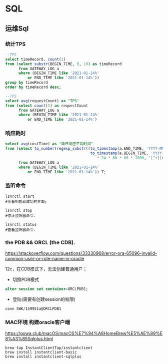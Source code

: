 # SQL



## 运维Sql



### 统计TPS

```sql
--TPS
select timeRecord, count(1)
from (select substr(BEGIN_TIME, 0, 19) as timeRecord
      from GATEWAY_LOG a
      where (BEGIN_TIME like '2021-01-14%'
          or END_TIME like '2021-01-14%'))
group by timeRecord
order by timeRecord desc;

--TPS
select avg(requestCount) as "TPS"
from (select count(1) as requestCount
      from GATEWAY_LOG a
      where (BEGIN_TIME like '2021-01-14%'
          or END_TIME like '2021-01-14%')

```



### 响应耗时

```sql
select avg(costTime) as "单日响应平均时间"
from (select to_number(regexp_substr((to_timestamp(a.END_TIME, 'YYYY-MM-DD HH24:MI:SS.FF') -
                                      to_timestamp(a.BEGIN_TIME, 'YYYY-MM-DD HH24:MI:SS.FF'))
                                         * 24 * 60 * 60 * 1000, '[^+][0-9]+')) as costTime
      from GATEWAY_LOG a
      where (BEGIN_TIME like '2021-01-14%'
          or END_TIME like '2021-01-14%')) T;
```



### 监听命令

```shell
lsnrctl start  
#会看到启动成功的界面;

lsnrctl stop  
#停止监听器命令.

lsnrctl status  
#查看监听器命令.

```



### the PDB && ORCL (the CDB).

https://stackoverflow.com/questions/33330968/error-ora-65096-invalid-common-user-or-role-name-in-oracle

12c，在CDB模式下，无法创建普通用户；

* 切换PDB模式

```sql
alter session set container=ORCLPDB1;
```

* 登陆(需要有创建session的权限)

```sehll
conn SWK/159951a@ORCLPDB1
```





### MAC环境 构建oracle客户端

https://gowa.club/macOS/macOS%E7%94%A8HomeBrew%E5%AE%89%E8%A3%85Sqlplus.html

```shell
brew tap InstantClientTap/instantclient
brew install instantclient-basic
brew install instantclient-sqlplus
```

